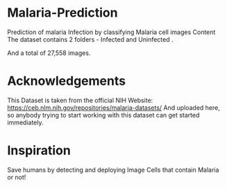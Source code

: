 # Malaria-Prediction
Prediction  of malaria Infection by classifying Malaria cell images
Content
The dataset contains 2 folders - 
Infected and Uninfected .

And a total of 27,558 images.

# Acknowledgements
This Dataset is taken from the official NIH Website: https://ceb.nlm.nih.gov/repositories/malaria-datasets/ And uploaded here, so anybody trying to start working with this dataset can get started immediately.

# Inspiration
Save humans by detecting and deploying Image Cells that contain Malaria or not!
